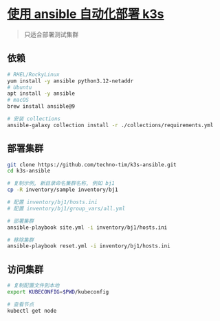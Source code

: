 # [使用 ansible 自动化部署 k3s](https://github.com/techno-tim/k3s-ansible)

> 只适合部署测试集群

## 依赖

```bash
# RHEL/RockyLinux
yum install -y ansible python3.12-netaddr
# Ubuntu
apt install -y ansible 
# macOS
brew install ansible@9

# 安装 collections
ansible-galaxy collection install -r ./collections/requirements.yml
```

## 部署集群

```bash
git clone https://github.com/techno-tim/k3s-ansible.git
cd k3s-ansible

# 复制示例, 新目录命名集群名称, 例如 bj1
cp -R inventory/sample inventory/bj1

# 配置 inventory/bj1/hosts.ini
# 配置 inventory/bj1/group_vars/all.yml

# 部署集群
ansible-playbook site.yml -i inventory/bj1/hosts.ini

# 移除集群
ansible-playbook reset.yml -i inventory/bj1/hosts.ini
```

## 访问集群

```bash
# 复制配置文件到本地
export KUBECONFIG=$PWD/kubeconfig

# 查看节点
kubectl get node
```